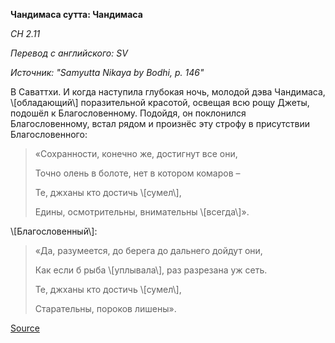 **Чандимаса сутта: Чандимаса**

*СН 2\.11*

*Перевод с английского: SV*

*Источник: "Samyutta Nikaya by Bodhi, p\. 146"*

В Саваттхи\. И когда наступила глубокая ночь, молодой дэва Чандимаса, \\[обладающий\\] поразительной красотой, освещая всю рощу Джеты, подошёл к Благословенному\. Подойдя, он поклонился Благословенному, встал рядом и произнёс эту строфу в присутствии Благословенного:

> «Сохранности, конечно же, достигнут все они,
> 
> Точно олень в болоте, нет в котором комаров – 
> 
> Те, джханы кто достичь \\[сумел\\],
> 
> Едины, осмотрительны, внимательны \\[всегда\\]»\.

\\[Благословенный\\]:

> «Да, разумеется, до берега до дальнего дойдут они,
> 
> Как если б рыба \\[уплывала\\], раз разрезана уж сеть\.
> 
> Те, джханы кто достичь \\[сумел\\],
> 
> Старательны, пороков лишены»\.

[Source](https://www\.theravada\.ru/Teaching/Canon/Suttanta/Texts/sn2_11\-candimasa\-sutta\-sv\.htm)